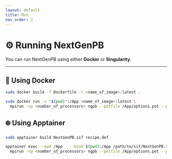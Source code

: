 ```yaml
---
layout: default
title: Run
nav_order: 2
---
```


# ⚙️ Running NextGenPB

You can run NextGenPB using either **Docker** or **Singularity**.

---

## 🐳 Using Docker

```bash
sudo docker build -f Dockerfile -t <name_of_image>:latest .

sudo docker run -v "$(pwd)":/App <name_of_image>:latest \
  mpirun -np <number_of_processors> ngpb --potfile /App/options.pot --pqrfile /App/file.pqr
```

## ❄️ Using Apptainer

```bash
sudo apptainer build NextGenPB.sif recipe.def

apptainer exec --pwd /App   --bind $(pwd):/App /path/to/sif/NextGenPB.sif \
  mpirun -np <number_of_processors> ngpb --potfile /App/options.pot --pqrfile /App/file.pqr
```
